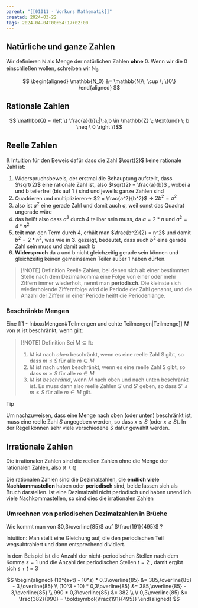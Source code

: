 ```yaml
---
parent: "[[01011 - Vorkurs Mathematik]]"
created: 2024-03-22
tags: 2024-04-04T00:54:17+02:00
---
```


## Natürliche und ganze Zahlen

Wir definieren $\mathbb{N}$ als Menge der natürlichen Zahlen **ohne** 0.
Wenn wir die 0 einschließen wollen, schreiben wir $\mathbb{N_0}$

$$
\begin{aligned}
\mathbb{N_0} &= \mathbb{N}\; \cup \; \{0\}
\end{aligned}
$$

## Rationale Zahlen

$$ \mathbb{Q} = \left \{ \frac{a}{b}\;|\;a,b \in \mathbb{Z} \; \text{und} \; b \neq \ 0 \right \}$$

## Reelle Zahlen

$\mathbb{R}$
Intuition für den Beweis dafür dass die Zahl $\sqrt{2}$ keine rationale Zahl ist:

1. Widerspruchsbeweis, der erstmal die Behauptung aufstellt, dass $\sqrt{2}$ eine rationale Zahl ist, also $\sqrt{2} = \frac{a}{b}$ , wobei a und b teilerfrei (bis auf 1 ) sind und jeweils ganze Zahlen sind
2. Quadrieren und multiplizieren-> $2 = \frac{a^2}{b^2}$ -> $2b^2 = a^2$
3. also ist $a^2$ eine gerade Zahl und damit auch $a$, weil sonst das Quadrat ungerade wäre
4. das heißt also dass $a^2$ durch 4 teilbar sein muss, da $a = 2 * n$ und $a^2 = 4 * n^2$
5. teilt man den Term durch 4, erhält man $\frac{b^2}{2} = n^2$ und damit $b^2 = 2 * n^2$, was wie in **3**. gezeigt, bedeutet, dass auch $b^2$ eine gerade Zahl sein muss und damit auch b
6. **Widerspruch** da a und b nicht gleichzeitig gerade sein können und gleichzeitig keinen gemeinsamen Teiler außer 1 haben dürfen.

> [!NOTE] Definition
> Reelle Zahlen, bei denen sich ab einer bestimmten Stelle nach dem Dezimalkomma eine Folge von einer oder mehr Ziffern immer wiederholt, nennt man **periodisch**. Die kleinste sich wiederholende Ziffernfolge wird die Periode der Zahl genannt, und die Anzahl der Ziffern in einer Periode heißt die Periodenlänge.

### Beschränkte Mengen

Eine [[1 - Inbox/Mengen#Teilmengen und echte Teilmengen|Teilmenge]] $M$ von $\mathbb{R}$ ist beschränkt, wenn gilt:

> [!NOTE] Definition
> Sei $M \subseteq \mathbb{R}$:
>
> 1. $M$ ist nach _oben_ beschränkt, wenn es eine reelle Zahl S gibt, so dass $m \leq S$ für alle $m \in M$
> 2. $M$ ist nach _unten_ beschränkt, wenn es eine reelle Zahl S gibt, so dass $m \geq S$ für alle $m \in M$
> 3. $M$ ist *beschränkt*, wenn $M$ nach oben und nach unten beschränkt ist. Es muss dann also reelle Zahlen $S$ und $S'$ geben, so dass $S' \leq m \leq S$ für alle $m \in M$ gilt.

> [!TIP]
> Um nachzuweisen, dass eine Menge nach oben (oder unten) beschränkt ist, muss eine reelle Zahl $S$ angegeben werden, so dass $x \leq S$ (oder $x \geq S$). In der Regel können sehr viele verschiedene $S$ dafür gewählt werden.

## Irrationale Zahlen

Die irrationalen Zahlen sind die reellen Zahlen ohne die Menge der rationalen Zahlen, also $\mathbb{R} \backslash \mathbb{Q}$

Die rationalen Zahlen sind die Dezimalzahlen, die **endlich viele Nachkommastellen** haben oder **periodisch** sind, beide lassen sich als Bruch darstellen. Ist eine Dezimalzahl nicht periodisch und haben unendlich viele Nachkommastellen, so sind dies die irrationalen Zahlen

### Umrechnen von periodischen Dezimalzahlen in Brüche

Wie kommt man von $0,3\overline{85}$ auf $\frac{191}{495}$ ?

Intuition:
Man stellt eine Gleichung auf, die den periodischen Teil wegsubtrahiert und dann entsprechend dividiert.

In dem Beispiel ist die Anzahl der nicht-periodischen Stellen nach dem Komma $s=1$ und die Anzahl der periodischen Stellen $t = 2$ , damit ergibt sich $s+t = 3$

$$
\begin{aligned}
(10^{s+t} - 10^s) * 0,3\overline{85} &= 385,\overline{85} - 3,\overline{85} \\
(10^3 - 10) * 0,3\overline{85} &= 385,\overline{85} - 3,\overline{85}
\\
990 * 0,3\overline{85} &= 382
\\
\\
0,3\overline{85} &= \frac{382}{990} = \boldsymbol{\frac{191}{495}}
\end{aligned}
$$
